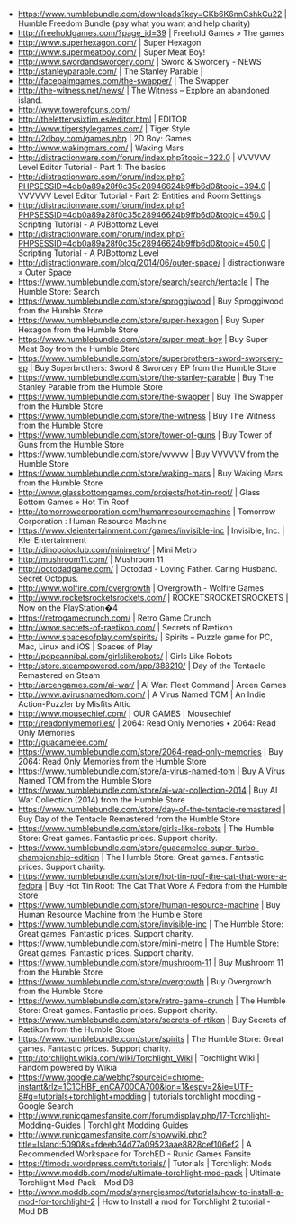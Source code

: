 * https://www.humblebundle.com/downloads?key=CKb6K6nnCshkCu22 | Humble Freedom Bundle (pay what you want and help charity)
* http://freeholdgames.com/?page_id=39 | Freehold Games » The games
* http://www.superhexagon.com/ | Super Hexagon
* http://www.supermeatboy.com/ | Super Meat Boy!
* http://www.swordandsworcery.com/ | Sword & Sworcery - NEWS
* http://stanleyparable.com/ | The Stanley Parable |
* http://facepalmgames.com/the-swapper/ | The Swapper
* http://the-witness.net/news/ | The Witness – Explore an abandoned island.
* http://www.towerofguns.com/
* http://thelettervsixtim.es/editor.html | EDITOR
* http://www.tigerstylegames.com/ | Tiger Style
* http://2dboy.com/games.php | 2D Boy: Games
* http://www.wakingmars.com/ | Waking Mars
* http://distractionware.com/forum/index.php?topic=322.0 | VVVVVV Level Editor Tutorial - Part 1: The basics
* http://distractionware.com/forum/index.php?PHPSESSID=4db0a89a28f0c35c28946624b9ffb6d0&topic=394.0 | VVVVVV Level Editor Tutorial - Part 2: Entities and Room Settings
* http://distractionware.com/forum/index.php?PHPSESSID=4db0a89a28f0c35c28946624b9ffb6d0&topic=450.0 | Scripting Tutorial - A PJBottomz Level
* http://distractionware.com/forum/index.php?PHPSESSID=4db0a89a28f0c35c28946624b9ffb6d0&topic=450.0 | Scripting Tutorial - A PJBottomz Level
* http://distractionware.com/blog/2014/06/outer-space/ | distractionware » Outer Space
* https://www.humblebundle.com/store/search/search/tentacle | The Humble Store: Search
* https://www.humblebundle.com/store/sproggiwood | Buy Sproggiwood from the Humble Store
* https://www.humblebundle.com/store/super-hexagon | Buy Super Hexagon from the Humble Store
* https://www.humblebundle.com/store/super-meat-boy | Buy Super Meat Boy from the Humble Store
* https://www.humblebundle.com/store/superbrothers-sword-sworcery-ep | Buy Superbrothers: Sword & Sworcery EP from the Humble Store
* https://www.humblebundle.com/store/the-stanley-parable | Buy The Stanley Parable from the Humble Store
* https://www.humblebundle.com/store/the-swapper | Buy The Swapper from the Humble Store
* https://www.humblebundle.com/store/the-witness | Buy The Witness from the Humble Store
* https://www.humblebundle.com/store/tower-of-guns | Buy Tower of Guns from the Humble Store
* https://www.humblebundle.com/store/vvvvvv | Buy VVVVVV from the Humble Store
* https://www.humblebundle.com/store/waking-mars | Buy Waking Mars from the Humble Store
* http://www.glassbottomgames.com/projects/hot-tin-roof/ | Glass Bottom Games » Hot Tin Roof
* http://tomorrowcorporation.com/humanresourcemachine | Tomorrow Corporation : Human Resource Machine
* https://www.kleientertainment.com/games/invisible-inc | Invisible, Inc. | Klei Entertainment
* http://dinopoloclub.com/minimetro/ | Mini Metro
* http://mushroom11.com/ | Mushroom 11
* http://octodadgame.com/ | Octodad - Loving Father. Caring Husband. Secret Octopus.
* http://www.wolfire.com/overgrowth | Overgrowth - Wolfire Games
* http://www.rocketsrocketsrockets.com/ | ROCKETSROCKETSROCKETS | Now on the PlayStation�4
* https://retrogamecrunch.com/ | Retro Game Crunch
* http://www.secrets-of-raetikon.com/ | Secrets of Rætikon
* http://www.spacesofplay.com/spirits/ | Spirits – Puzzle game for PC, Mac, Linux and iOS | Spaces of Play
* http://popcannibal.com/girlslikerobots/ | Girls Like Robots
* http://store.steampowered.com/app/388210/ | Day of the Tentacle Remastered on Steam
* http://arcengames.com/ai-war/ | AI War: Fleet Command | Arcen Games
* http://www.avirusnamedtom.com/ | A Virus Named TOM | An Indie Action-Puzzler by Misfits Attic
* http://www.mousechief.com/ | OUR GAMES | Mousechief
* http://readonlymemori.es/ | 2064: Read Only Memories • 2064: Read Only Memories
* http://guacamelee.com/
* https://www.humblebundle.com/store/2064-read-only-memories | Buy 2064: Read Only Memories from the Humble Store
* https://www.humblebundle.com/store/a-virus-named-tom | Buy A Virus Named TOM from the Humble Store
* https://www.humblebundle.com/store/ai-war-collection-2014 | Buy AI War Collection (2014) from the Humble Store
* https://www.humblebundle.com/store/day-of-the-tentacle-remastered | Buy Day of the Tentacle Remastered from the Humble Store
* https://www.humblebundle.com/store/girls-like-robots | The Humble Store: Great games. Fantastic prices. Support charity.
* https://www.humblebundle.com/store/guacamelee-super-turbo-championship-edition | The Humble Store: Great games. Fantastic prices. Support charity.
* https://www.humblebundle.com/store/hot-tin-roof-the-cat-that-wore-a-fedora | Buy Hot Tin Roof: The Cat That Wore A Fedora from the Humble Store
* https://www.humblebundle.com/store/human-resource-machine | Buy Human Resource Machine from the Humble Store
* https://www.humblebundle.com/store/invisible-inc | The Humble Store: Great games. Fantastic prices. Support charity.
* https://www.humblebundle.com/store/mini-metro | The Humble Store: Great games. Fantastic prices. Support charity.
* https://www.humblebundle.com/store/mushroom-11 | Buy Mushroom 11 from the Humble Store
* https://www.humblebundle.com/store/overgrowth | Buy Overgrowth from the Humble Store
* https://www.humblebundle.com/store/retro-game-crunch | The Humble Store: Great games. Fantastic prices. Support charity.
* https://www.humblebundle.com/store/secrets-of-rtikon | Buy Secrets of Rætikon from the Humble Store
* https://www.humblebundle.com/store/spirits | The Humble Store: Great games. Fantastic prices. Support charity.
* http://torchlight.wikia.com/wiki/Torchlight_Wiki | Torchlight Wiki | Fandom powered by Wikia
* https://www.google.ca/webhp?sourceid=chrome-instant&rlz=1C1CHBF_enCA700CA700&ion=1&espv=2&ie=UTF-8#q=tutorials+torchlight+modding | tutorials torchlight modding - Google Search
* http://www.runicgamesfansite.com/forumdisplay.php/17-Torchlight-Modding-Guides | Torchlight Modding Guides
* http://www.runicgamesfansite.com/showwiki.php?title=Island:5090&s=fdeeb34d77a09523aae8828cef106ef2 | A Recommended Workspace for TorchED - Runic Games Fansite
* https://tlmods.wordpress.com/tutorials/ | Tutorials | Torchlight Mods
* http://www.moddb.com/mods/ultimate-torchlight-mod-pack | Ultimate Torchlight Mod-Pack - Mod DB
* http://www.moddb.com/mods/synergiesmod/tutorials/how-to-install-a-mod-for-torchlight-2 | How to Install a mod for Torchlight 2 tutorial - Mod DB
